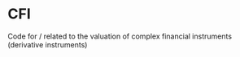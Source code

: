 # CFI
Code for / related to the valuation of complex financial instruments (derivative instruments) 
